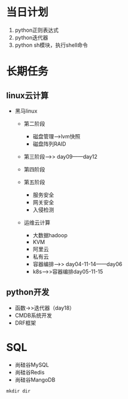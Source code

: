 # 当日计划

1.  python正则表达式
2.  python迭代器
3.  python sh模块，执行shell命令

# 长期任务

## linux云计算

*   黑马linux

    *   第二阶段
        *   磁盘管理-->lvm快照
        *   磁盘阵列RAID
    *   第三阶段-->> day09——day12
    *   第四阶段
    *   第五阶段

        *   服务安全
        *   网关安全
        *   入侵检测
    *   运维云计算

        *   大数据hadoop
        *   KVM
        *   阿里云
        *   私有云
        *   容器编排-->> day04-11-14——day06
        *   k8s-->>容器编排day05-11-15

## python开发

*   函数->>迭代器（day18）
*   CMDB系统开发
*   DRF框架

# SQL

*   尚硅谷MySQL
*   尚硅谷Redis
*   尚硅谷MangoDB&#x20;

```shell
mkdir dir
```

